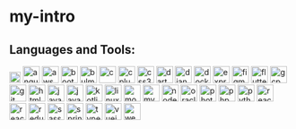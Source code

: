 # my-intro

## Languages and Tools:
<p align="left"><img src="https://devicons.github.io/devicon/devicon.git/icons/android/android-original-wordmark.svg" alt="android" width="20" height="20"/> <img src="https://devicons.github.io/devicon/devicon.git/icons/angularjs/angularjs-original.svg" alt="angularjs" width="30" height="30"/> <img src="https://devicons.github.io/devicon/devicon.git/icons/amazonwebservices/amazonwebservices-original-wordmark.svg" alt="aws" width="30" height="30"/> <img src="https://devicons.github.io/devicon/devicon.git/icons/bootstrap/bootstrap-plain.svg" alt="bootstrap" width="30" height="30"/> <img src="https://raw.githubusercontent.com/gilbarbara/logos/804dc257b59e144eaca5bc6ffd16949752c6f789/logos/bulma.svg" alt="bulma" width="30" height="30"/> <img src="https://devicons.github.io/devicon/devicon.git/icons/c/c-original.svg" alt="c" width="30" height="30"/> <img src="https://devicons.github.io/devicon/devicon.git/icons/cplusplus/cplusplus-original.svg" alt="cplusplus" width="30" height="30"/> <img src="https://devicons.github.io/devicon/devicon.git/icons/css3/css3-original-wordmark.svg" alt="css3" width="30" height="30"/> <img src="https://www.vectorlogo.zone/logos/dartlang/dartlang-icon.svg" alt="dart" width="30" height="30"/> <img src="https://devicons.github.io/devicon/devicon.git/icons/django/django-original.svg" alt="django" width="30" height="30"/> <img src="https://devicons.github.io/devicon/devicon.git/icons/docker/docker-original-wordmark.svg" alt="docker" width="30" height="30"/> <img src="https://devicons.github.io/devicon/devicon.git/icons/express/express-original-wordmark.svg" alt="express" width="30" height="30"/> <img src="https://www.vectorlogo.zone/logos/figma/figma-icon.svg" alt="figma" width="30" height="30"/> <img src="https://www.vectorlogo.zone/logos/flutterio/flutterio-icon.svg" alt="flutter" width="30" height="30"/> <img src="https://www.vectorlogo.zone/logos/google_cloud/google_cloud-icon.svg" alt="gcp" width="30" height="30"/> <img src="https://www.vectorlogo.zone/logos/git-scm/git-scm-icon.svg" alt="git" width="30" height="30"/> <img src="https://devicons.github.io/devicon/devicon.git/icons/html5/html5-original-wordmark.svg" alt="html5" width="30" height="30"/> <img src="https://devicons.github.io/devicon/devicon.git/icons/java/java-original-wordmark.svg" alt="java" width="30" height="30"/> <img src="https://devicons.github.io/devicon/devicon.git/icons/javascript/javascript-original.svg" alt="javascript" width="30" height="30"/> <img src="https://www.vectorlogo.zone/logos/kotlinlang/kotlinlang-icon.svg" alt="kotlin" width="30" height="30"/> <img src="https://devicons.github.io/devicon/devicon.git/icons/linux/linux-original.svg" alt="linux" width="30" height="30"/> <img src="https://devicons.github.io/devicon/devicon.git/icons/mongodb/mongodb-original-wordmark.svg" alt="mongodb" width="30" height="30"/> <img src="https://devicons.github.io/devicon/devicon.git/icons/mysql/mysql-original-wordmark.svg" alt="mysql" width="30" height="30"/> <img src="https://devicons.github.io/devicon/devicon.git/icons/nodejs/nodejs-original-wordmark.svg" alt="nodejs" width="30" height="30"/> <img src="https://devicons.github.io/devicon/devicon.git/icons/oracle/oracle-original.svg" alt="oracle" width="30" height="30"/> <img src="https://devicons.github.io/devicon/devicon.git/icons/photoshop/photoshop-plain.svg" alt="photoshop" width="30" height="30"/> <img src="https://devicons.github.io/devicon/devicon.git/icons/php/php-original.svg" alt="php" width="30" height="30"/> <img src="https://devicons.github.io/devicon/devicon.git/icons/python/python-original.svg" alt="python" width="30" height="30"/> <img src="https://devicons.github.io/devicon/devicon.git/icons/react/react-original-wordmark.svg" alt="react" width="30" height="30"/> <img src="https://reactnative.dev/img/header_logo.svg" alt="reactnative" width="30" height="30"/> <img src="https://devicons.github.io/devicon/devicon.git/icons/redux/redux-original.svg" alt="redux" width="30" height="30"/> <img src="https://devicons.github.io/devicon/devicon.git/icons/sass/sass-original.svg" alt="sass" width="30" height="30"/> <img src="https://www.vectorlogo.zone/logos/springio/springio-icon.svg" alt="spring" width="30" height="30"/> <img src="https://devicons.github.io/devicon/devicon.git/icons/typescript/typescript-original.svg" alt="typescript" width="30" height="30"/> <img src="https://devicons.github.io/devicon/devicon.git/icons/vuejs/vuejs-original-wordmark.svg" alt="vuejs" width="30" height="30"/> <img src="https://devicons.github.io/devicon/devicon.git/icons/webpack/webpack-original.svg" alt="webpack" width="30" height="30"/></p>
<br />
